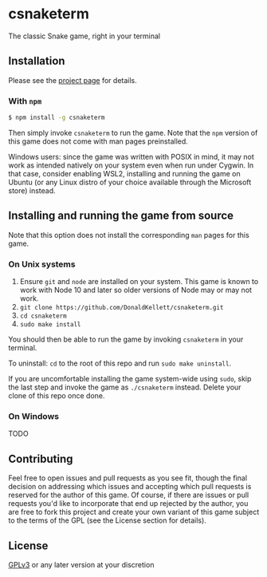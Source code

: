 # csnaketerm

The classic Snake game, right in your terminal

## Installation

Please see the [project page](https://donaldkellett.github.io/csnaketerm) for details.

### With `npm`

```bash
$ npm install -g csnaketerm
```

Then simply invoke `csnaketerm` to run the game. Note that the `npm` version of this game does not come with man pages preinstalled.

Windows users: since the game was written with POSIX in mind, it may not work as intended natively on your system even when run under Cygwin. In that case, consider enabling WSL2, installing and running the game on Ubuntu (or any Linux distro of your choice available through the Microsoft store) instead.

## Installing and running the game from source

Note that this option does not install the corresponding `man` pages for this game.

### On Unix systems

1. Ensure `git` and `node` are installed on your system. This game is known to work with Node 10 and later so older versions of Node may or may not work.
1. `git clone https://github.com/DonaldKellett/csnaketerm.git`
1. `cd csnaketerm`
1. `sudo make install`

You should then be able to run the game by invoking `csnaketerm` in your terminal.

To uninstall: `cd` to the root of this repo and run `sudo make uninstall`.

If you are uncomfortable installing the game system-wide using `sudo`, skip the last step and invoke the game as `./csnaketerm` instead. Delete your clone of this repo once done.

### On Windows

TODO

## Contributing

Feel free to open issues and pull requests as you see fit, though the final decision on addressing which issues and accepting which pull requests is reserved for the author of this game. Of course, if there are issues or pull requests you'd like to incorporate that end up rejected by the author, you are free to fork this project and create your own variant of this game subject to the terms of the GPL (see the License section for details).

## License

[GPLv3](./LICENSE) or any later version at your discretion
